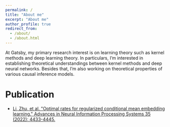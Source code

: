 ```yaml
---
permalink: /
title: "About me"
excerpt: "About me"
author_profile: true
redirect_from: 
  - /about/
  - /about.html
---
```

At Gatsby, my primary research interest is on learning theory such as kernel methods and deep learning theory. In particulars, I’m interested in establishing theoretical understandings between kernel methods and deep neural networks. Besides that, I’m also working on theoretical properties of various causal inference models.

Publication
======
-  [Li, Zhu, et al. "Optimal rates for regularized conditional mean embedding learning." Advances in Neural Information Processing Systems 35 (2022): 4433-4445.](https://proceedings.neurips.cc/paper_files/paper/2022/file/1c71cd4032da425409d8ada8727bad42-Paper-Conference.pdf)
